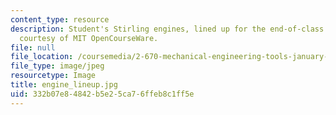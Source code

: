 ```yaml
---
content_type: resource
description: Student's Stirling engines, lined up for the end-of-class spinoff. Image
  courtesy of MIT OpenCourseWare.
file: null
file_location: /coursemedia/2-670-mechanical-engineering-tools-january-iap-2004/332b07e84842b5e25ca76ffeb8c1ff5e_engine_lineup.jpg
file_type: image/jpeg
resourcetype: Image
title: engine_lineup.jpg
uid: 332b07e8-4842-b5e2-5ca7-6ffeb8c1ff5e
---
```

